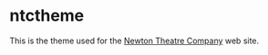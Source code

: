 # ntctheme
This is the theme used for the [Newton Theatre Company](https://www.newtontheatrecompany.com/) web site.

